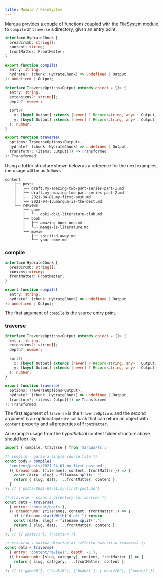 ```yaml
---
title: Module / FileSystem
---
```


Marqua provides a couple of functions coupled with the FileSystem module to `compile` or `traverse` a directory, given an entry point.

```typescript
interface HydrateChunk {
  breadcrumb: string[];
  content: string;
  frontMatter: FrontMatter;
}

export function compile(
  entry: string,
  hydrate?: (chunk: HydrateChunk) => undefined | Output
): undefined | Output;

interface TraverseOptions<Output extends object = {}> {
  entry: string;
  extensions?: string[];
  depth?: number;

  sort?(
    x: [keyof Output] extends [never] ? Record<string, any> : Output,
    y: [keyof Output] extends [never] ? Record<string, any> : Output
  ): number;
}

export function traverse(
  options: TraverseOptions<Output>,
  hydrate?: (chunk: HydrateChunk) => undefined | Output,
  transform?: (items: Output[]) => Transformed
): Transformed;
```

Using a folder structure shown below as a reference for the next examples, the usage will be as follows

```
content
    ├── posts
    │   ├── draft.my-amazing-two-part-series-part-1.md
    │   ├── draft.my-amazing-two-part-series-part-2.md
    │   ├── 2021-04-01.my-first-post.md
    │   └── 2021-04-13.marqua-is-the-best.md
    └── reviews
        ├── game
        │   └── doki-doki-literature-club.md
        ├── book
        │   ├── amazing-book-one.md
        │   └── manga-is-literature.md
        └── movie
            ├── spirited-away.md
            └── your-name.md
```

### compile

```typescript
interface HydrateChunk {
  breadcrumb: string[];
  content: string;
  frontMatter: FrontMatter;
}

export function compile(
  entry: string,
  hydrate?: (chunk: HydrateChunk) => undefined | Output
): undefined | Output;
```

The first argument of `compile` is the source entry point.

### traverse

```typescript
interface TraverseOptions<Output extends object = {}> {
  entry: string;
  extensions?: string[];
  depth?: number;

  sort?(
    x: [keyof Output] extends [never] ? Record<string, any> : Output,
    y: [keyof Output] extends [never] ? Record<string, any> : Output
  ): number;
}

export function traverse(
  options: TraverseOptions<Output>,
  hydrate?: (chunk: HydrateChunk) => undefined | Output,
  transform?: (items: Output[]) => Transformed
): Transformed;
```

The first argument of `traverse` is the `TraverseOptions` and the second argument is an optional `hydrate` callback that can return an object with `content` property and all properties of `frontMatter`.

An example usage from the *hypothetical* content folder structure above should look like

```javascript
import { compile, traverse } from 'marqua/fs';

/* compile - parse a single source file */
const body = compile(
  'content/posts/2021-04-01.my-first-post.md',
  ({ breadcrumb: [filename], content, frontMatter }) => {
    const [date, slug] = filename.split('.');
    return { slug, date, ...frontMatter, content };
  }
); // {'posts/2021-04-01.my-first-post.md'}

/* traverse - scans a directory for sources */
const data = traverse(
  { entry: 'content/posts'},
  ({ breadcrumb: [filename], content, frontMatter }) => {
    if (filename.startsWith('draft')) return;
    const [date, slug] = filename.split('.');
    return { slug, date, ...frontMatter, content };
  }
); // [{'posts/3'}, {'posts/4'}]

/* traverse - nested directories infinite recursive traversal */
const data = traverse(
  { entry: 'content/reviews', depth: -1 },
  ({ breadcrumb: [slug, category], content, frontMatter }) => {
    return { slug, category, ...frontMatter, content };
  }
); // [{'game/0'}, {'book/0'}, {'book/1'}, {'movie/0'}, {'movie/1'}]
```
